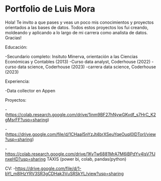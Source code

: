 # Portfolio de Luis Mora
Hola! Te invito a que pases y veas un poco mis conocimientos y proyectos orientados a las bases de datos. Todos estos proyectos los fui creando, moldeando y aplicando a lo largo de mi carrera como analista de datos. Gracias!

Educación:

-Secundario completo: Insituto Minerva, orientación a las Ciencias Económicas y Contables (2013)
-Curso data analyst, Coderhouse (2022)
-curso data science, Coderhouse (2023)
-carrera data science, Coderhouse (2023)


Experiencia:

 -Data collector en Appen





Proyectos:

-(https://colab.research.google.com/drive/1inm9BF27hNywGKvdf_s7HrC_K2gMsrFF?usp=sharing)

-(https://drive.google.com/file/d/1CHaaI5nYzJt4brXSeuYqeOuql0lDTorI/view?usp=sharing)

-https://colab.research.google.com/drive/1KyTw6881MrA7M6iBPdYv4lsV7fJnxeHD?usp=sharing TAXIS (power bi, colab, pandas(python)


CV:
-https://drive.google.com/file/d/1-bYl_m8IHzYRV3SR3gCDHak3VuSRSkYL/view?usp=sharing
